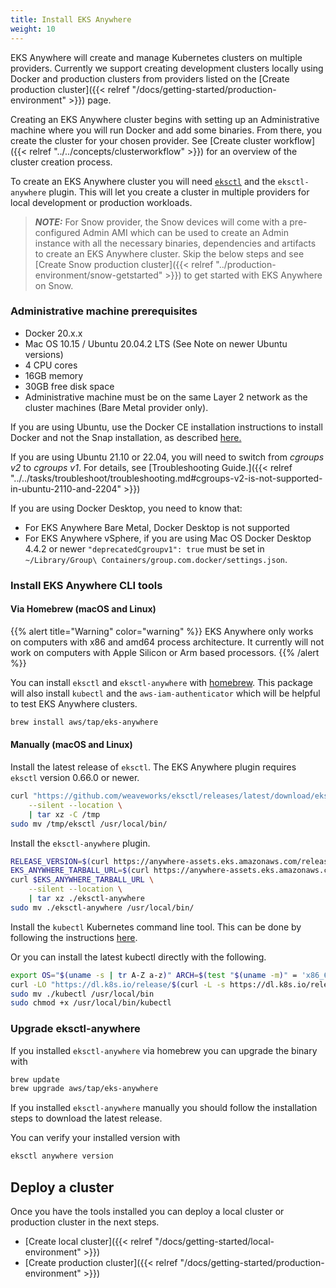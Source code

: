 ```yaml
---
title: Install EKS Anywhere
weight: 10
---
```


EKS Anywhere will create and manage Kubernetes clusters on multiple providers.
Currently we support creating development clusters locally using Docker and production clusters from providers listed on the [Create production cluster]({{< relref "/docs/getting-started/production-environment" >}}) page.

Creating an EKS Anywhere cluster begins with setting up an Administrative machine where you will run Docker and add some binaries.
From there, you create the cluster for your chosen provider.
See [Create cluster workflow]({{< relref "../../concepts/clusterworkflow" >}}) for an overview of the cluster creation process.

To create an EKS Anywhere cluster you will need [`eksctl`](https://eksctl.io) and the `eksctl-anywhere` plugin.
This will let you create a cluster in multiple providers for local development or production workloads.

>**_NOTE:_** For Snow provider, the Snow devices will come with a pre-configured Admin AMI which can be used to create an Admin instance with all the necessary binaries, dependencies and artifacts to create an EKS Anywhere cluster. Skip the below steps and see [Create Snow production cluster]({{< relref "../production-environment/snow-getstarted" >}}) to get started with EKS Anywhere on Snow.

### Administrative machine prerequisites

- Docker 20.x.x
- Mac OS 10.15 / Ubuntu 20.04.2 LTS (See Note on newer Ubuntu versions)
- 4 CPU cores
- 16GB memory
- 30GB free disk space
- Administrative machine must be on the same Layer 2 network as the cluster machines (Bare Metal provider only).

If you are using Ubuntu, use the Docker CE installation instructions to install Docker and not the Snap installation, as described [here.](https://docs.docker.com/engine/install/ubuntu/)

If you are using Ubuntu 21.10 or 22.04, you will need to switch from _cgroups v2_ to _cgroups v1_. For details, see [Troubleshooting Guide.]({{< relref "../../tasks/troubleshoot/troubleshooting.md#cgroups-v2-is-not-supported-in-ubuntu-2110-and-2204" >}})

If you are using Docker Desktop, you need to know that:

* For EKS Anywhere Bare Metal, Docker Desktop is not supported
* For EKS Anywhere vSphere, if you are using Mac OS Docker Desktop 4.4.2 or newer `"deprecatedCgroupv1": true` must be set in `~/Library/Group\ Containers/group.com.docker/settings.json`.


### Install EKS Anywhere CLI tools

#### Via Homebrew (macOS and Linux)

{{% alert title="Warning" color="warning" %}}
EKS Anywhere only works on computers with x86 and amd64 process architecture.
It currently will not work on computers with Apple Silicon or Arm based processors.
{{% /alert %}}

You can install `eksctl` and `eksctl-anywhere` with [homebrew](http://brew.sh/).
This package will also install `kubectl` and the `aws-iam-authenticator` which will be helpful to test EKS Anywhere clusters.

```bash
brew install aws/tap/eks-anywhere
```

#### Manually (macOS and Linux)

Install the latest release of `eksctl`.
The EKS Anywhere plugin requires `eksctl` version 0.66.0 or newer.

```bash
curl "https://github.com/weaveworks/eksctl/releases/latest/download/eksctl_$(uname -s)_amd64.tar.gz" \
    --silent --location \
    | tar xz -C /tmp
sudo mv /tmp/eksctl /usr/local/bin/
```

Install the `eksctl-anywhere` plugin.

```bash
RELEASE_VERSION=$(curl https://anywhere-assets.eks.amazonaws.com/releases/eks-a/manifest.yaml --silent --location | yq ".spec.latestVersion")
EKS_ANYWHERE_TARBALL_URL=$(curl https://anywhere-assets.eks.amazonaws.com/releases/eks-a/manifest.yaml --silent --location | yq ".spec.releases[] | select(.version==\"$RELEASE_VERSION\").eksABinary.$(uname -s | tr A-Z a-z).uri")
curl $EKS_ANYWHERE_TARBALL_URL \
    --silent --location \
    | tar xz ./eksctl-anywhere
sudo mv ./eksctl-anywhere /usr/local/bin/
```

Install the `kubectl` Kubernetes command line tool.
This can be done by following the instructions [here](https://kubernetes.io/docs/tasks/tools/).

Or you can install the latest kubectl directly with the following.

```bash
export OS="$(uname -s | tr A-Z a-z)" ARCH=$(test "$(uname -m)" = 'x86_64' && echo 'amd64' || echo 'arm64')
curl -LO "https://dl.k8s.io/release/$(curl -L -s https://dl.k8s.io/release/stable.txt)/bin/${OS}/${ARCH}/kubectl"
sudo mv ./kubectl /usr/local/bin
sudo chmod +x /usr/local/bin/kubectl
```

### Upgrade eksctl-anywhere

If you installed `eksctl-anywhere` via homebrew you can upgrade the binary with

```bash
brew update
brew upgrade aws/tap/eks-anywhere
```

If you installed `eksctl-anywhere` manually you should follow the installation steps to download the latest release.

You can verify your installed version with

```bash
eksctl anywhere version
```

## Deploy a cluster

Once you have the tools installed you can deploy a local cluster or production cluster in the next steps.

* [Create local cluster]({{< relref "/docs/getting-started/local-environment" >}})
* [Create production cluster]({{< relref "/docs/getting-started/production-environment" >}})
